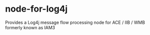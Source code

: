 # node-for-log4j
Provides a Log4j message flow processing node for ACE / IIB / WMB formerly known as IAM3
